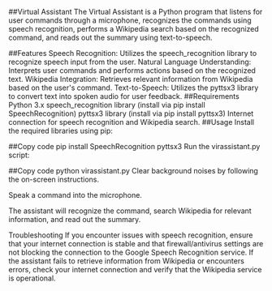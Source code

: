 ##Virtual Assistant
The Virtual Assistant is a Python program that listens for user commands through a microphone, recognizes the commands using speech recognition, performs a Wikipedia search based on the recognized command, and reads out the summary using text-to-speech.

##Features
Speech Recognition: Utilizes the speech_recognition library to recognize speech input from the user.
Natural Language Understanding: Interprets user commands and performs actions based on the recognized text.
Wikipedia Integration: Retrieves relevant information from Wikipedia based on the user's command.
Text-to-Speech: Utilizes the pyttsx3 library to convert text into spoken audio for user feedback.
##Requirements
Python 3.x
speech_recognition library (install via pip install SpeechRecognition)
pyttsx3 library (install via pip install pyttsx3)
Internet connection for speech recognition and Wikipedia search.
##Usage
Install the required libraries using pip:

##Copy code
pip install SpeechRecognition pyttsx3
Run the virassistant.py script:

##Copy code
python virassistant.py
Clear background noises by following the on-screen instructions.

Speak a command into the microphone.

The assistant will recognize the command, search Wikipedia for relevant information, and read out the summary.

Troubleshooting
If you encounter issues with speech recognition, ensure that your internet connection is stable and that firewall/antivirus settings are not blocking the connection to the Google Speech Recognition service.
If the assistant fails to retrieve information from Wikipedia or encounters errors, check your internet connection and verify that the Wikipedia service is operational.
